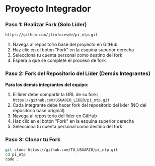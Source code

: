 # Proyecto Integrador 

### Paso 1: Realizar Fork (Solo Líder)

```bash
https://github.com/jfinfocesde/pi_ntp.git
```

1. Navega al repositorio base del proyecto en GitHub
2. Haz clic en el botón "Fork" en la esquina superior derecha
3. Selecciona tu cuenta personal como destino del fork
4. Espera a que se complete el proceso de fork

### Paso 2: Fork del Repositorio del Líder (Demás Integrantes)

**Para los demás integrantes del equipo:**

1. El líder debe compartir la URL de su fork: `https://github.com/USUARIO_LIDER/pi_ntp.git`
2. Cada integrante debe hacer fork del repositorio del líder (NO del repositorio base original)
3. Navega al repositorio del líder en GitHub
4. Haz clic en el botón "Fork" en la esquina superior derecha
5. Selecciona tu cuenta personal como destino del fork

### Paso 3: Clonar tu Fork
```bash
git clone https://github.com/TU_USUARIO/pi_ntp.git
cd pi_ntp
code .
```